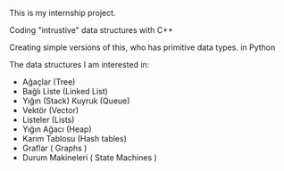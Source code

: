 This is my internship project.

Coding "intrustive" data structures with C++

Creating simple versions of this, who has primitive data types. in Python

The data structures  I am interested in:

* Ağaçlar (Tree) 
* Bağlı Liste (Linked List) 
* Yığın (Stack) Kuyruk (Queue) 
* Vektör (Vector) 
* Listeler (Lists) 
* Yığın Ağacı (Heap) 
* Karım Tablosu (Hash tables) 
* Graflar ( Graphs ) 
* Durum Makineleri ( State Machines )
